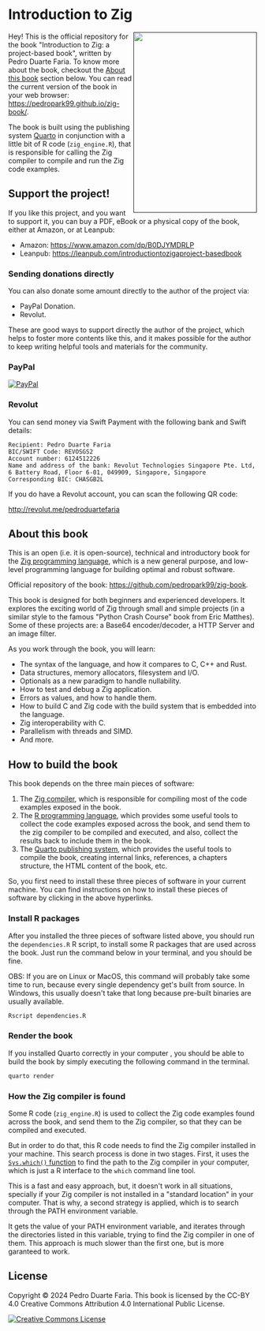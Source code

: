 # Introduction to Zig

<a href=""><img src="Cover/cover-artv3.png" width="250" height="366" class="cover" align="right"/></a>

Hey! This is the official repository for the book "Introduction to Zig: a project-based book", written by Pedro Duarte Faria.
To know more about the book, checkout the [About this book](#about-this-book) section below.
You can read the current version of the book in your web browser: <https://pedropark99.github.io/zig-book/>.

The book is built using the publishing system [Quarto](https://quarto.org)
in conjunction with a little bit of R code (`zig_engine.R`), that is responsible for calling
the Zig compiler to compile and run the Zig code examples.


## Support the project!

If you like this project, and you want to support it, you can buy a PDF, eBook or a physical copy
of the book, either at Amazon, or at Leanpub:

- Amazon: <https://www.amazon.com/dp/B0DJYMDRLP>
- Leanpub: <https://leanpub.com/introductiontozigaproject-basedbook>

### Sending donations directly

You can also donate some amount directly to the author of the project via:

- PayPal Donation.
- Revolut.

These are good ways to support directly the author of the project, which helps to foster
more contents like this, and it makes possible for the author to keep writing helpful tools and
materials for the community.

### PayPal

[![PayPal](https://img.shields.io/badge/PayPal-003087?logo=paypal&logoColor=fff)](https://www.paypal.com/donate/?business=D58J5LFEERC3N&no_recurring=0&item_name=These+donations+make+it+possible+for+me+to+continue+writing+new+and+useful+content+for+our+community%F0%9F%98%89+Thank+you%21%E2%9D%A4%EF%B8%8F%F0%9F%A5%B3&currency_code=USD)


### Revolut

You can send money via Swift Payment with the following bank and Swift details:

```
Recipient: Pedro Duarte Faria
BIC/SWIFT Code: REVOSGS2
Account number: 6124512226
Name and address of the bank: Revolut Technologies Singapore Pte. Ltd, 6 Battery Road, Floor 6-01, 049909, Singapore, Singapore
Corresponding BIC: CHASGB2L
```

If you do have a Revolut account, you can scan the following QR code:

<http://revolut.me/pedroduartefaria>




## About this book

This is an open (i.e. it is open-source), technical and introductory book for the [Zig programming language](https://ziglang.org/),
which is a new general purpose, and low-level programming language for building optimal and robust software.

Official repository of the book: <https://github.com/pedropark99/zig-book>.

This book is designed for both beginners and experienced developers. It explores the exciting world of Zig through small
and simple projects (in a similar style to the famous "Python Crash Course" book from Eric Matthes).
Some of these projects are: a Base64 encoder/decoder, a HTTP Server and an image filter.

As you work through the book, you will learn:

- The syntax of the language, and how it compares to C, C++ and Rust.
- Data structures, memory allocators, filesystem and I/O.
- Optionals as a new paradigm to handle nullability.
- How to test and debug a Zig application.
- Errors as values, and how to handle them.
- How to build C and Zig code with the build system that is embedded into the language.
- Zig interoperability with C.
- Parallelism with threads and SIMD.
- And more.



## How to build the book

This book depends on the three main pieces of software:

1. The [Zig compiler](https://ziglang.org/download/), which is responsible for compiling most of the code examples exposed in the book.
2. The [R programming language](https://cran.r-project.org/), which provides some useful tools to collect the code examples exposed across the book, and send them to the zig compiler to be compiled and executed, and also, collect the results back to include them in the book.
3. The [Quarto publishing system](https://quarto.org/docs/get-started/), which provides the useful tools to compile the book, creating internal links, references, a chapters structure, the HTML content of the book, etc.

So, you first need to install these three pieces of software in your current machine.
You can find instructions on how to install these pieces of software by clicking in the above hyperlinks.

### Install R packages

After you installed the three pieces of software listed above, you should run the `dependencies.R` R script, to install
some R packages that are used across the book. Just run the command below in your terminal, and you should be fine.

OBS: If you are on Linux or MacOS, this command will probably take some time to run, because every single dependency get's built from source.
In Windows, this usually doesn't take that long because pre-built binaries are usually available.

```bash
Rscript dependencies.R
```

### Render the book

If you installed Quarto correctly in your computer
, you should be able to build the book by simply executing
the following command in the terminal.

```bash
quarto render
```

### How the Zig compiler is found

Some R code (`zig_engine.R`) is used to collect the Zig code examples
found across the book, and send them to the Zig compiler, so that they
can be compiled and executed.

But in order to do that, this R code needs to find the Zig compiler installed
in your machine. This search process is done in two stages.
First, it uses the [`Sys.which()` function](https://www.rdocumentation.org/packages/base/versions/3.6.2/topics/Sys.which)
to find the path to the Zig compiler in your computer, which is just a R interface to the `which` command line tool.

This is a fast and easy approach, but, it doesn't work in all situations, specially if
your Zig compiler is not installed in a "standard location" in your computer. That is
why, a second strategy is applied, which is to search through the PATH environment variable.

It gets the value of your PATH environment variable, and iterates through the directories listed
in this variable, trying to find the Zig compiler in one of them. This approach is much
slower than the first one, but is more garanteed to work.



## License

Copyright © 2024 Pedro Duarte Faria. This book is licensed by the CC-BY 4.0 Creative Commons Attribution 4.0 International Public License.

<a rel="license" href="http://creativecommons.org/licenses/by/4.0/"><img alt="Creative Commons License" style="border-width:0" src="https://i.creativecommons.org/l/by/4.0/88x31.png" /></a>


